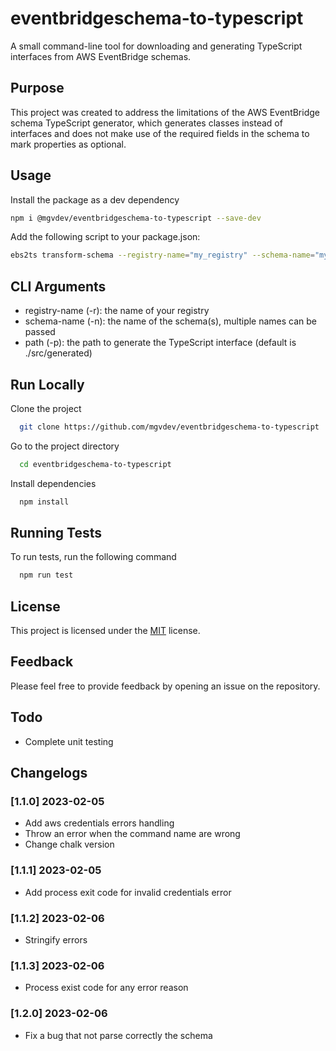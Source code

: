 # eventbridgeschema-to-typescript

A small command-line tool for downloading and generating TypeScript interfaces from AWS EventBridge schemas.

## Purpose

This project was created to address the limitations of the AWS EventBridge schema TypeScript generator, which generates classes instead of interfaces and does not make use of the required fields in the schema to mark properties as optional.

## Usage

Install the package as a dev dependency

```bash
npm i @mgvdev/eventbridgeschema-to-typescript --save-dev
```

Add the following script to your package.json:

```bash
ebs2ts transform-schema --registry-name="my_registry" --schema-name="my_schema" --path="./src/generated"
```

## CLI Arguments

- registry-name (-r): the name of your registry
- schema-name (-n): the name of the schema(s), multiple names can be passed
- path (-p): the path to generate the TypeScript interface (default is ./src/generated)

## Run Locally

Clone the project

```bash
  git clone https://github.com/mgvdev/eventbridgeschema-to-typescript
```

Go to the project directory

```bash
  cd eventbridgeschema-to-typescript
```

Install dependencies

```bash
  npm install
```

## Running Tests

To run tests, run the following command

```bash
  npm run test
```

## License

This project is licensed under the [MIT](https://choosealicense.com/licenses/mit/) license.

## Feedback

Please feel free to provide feedback by opening an issue on the repository.

## Todo

- Complete unit testing

## Changelogs

### [1.1.0] 2023-02-05

- Add aws credentials errors handling
- Throw an error when the command name are wrong
- Change chalk version

### [1.1.1] 2023-02-05

- Add process exit code for invalid credentials error

### [1.1.2] 2023-02-06

- Stringify errors

### [1.1.3] 2023-02-06

- Process exist code for any error reason

### [1.2.0] 2023-02-06

- Fix a bug that not parse correctly the schema
